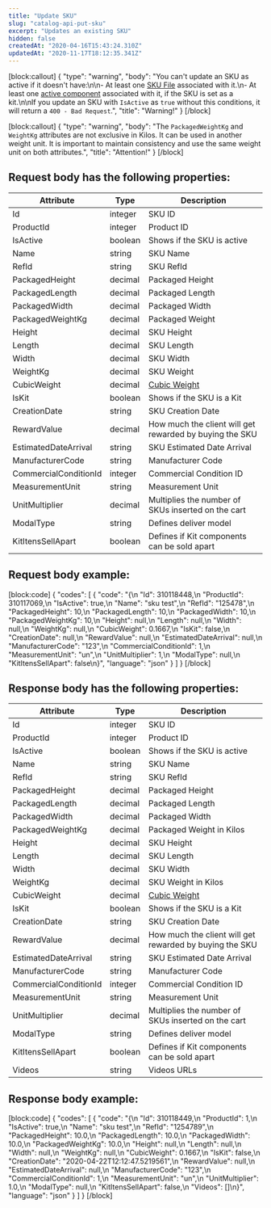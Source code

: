 ```yaml
---
title: "Update SKU"
slug: "catalog-api-put-sku"
excerpt: "Updates an existing SKU"
hidden: false
createdAt: "2020-04-16T15:43:24.310Z"
updatedAt: "2020-11-17T18:12:35.341Z"
---
```

[block:callout]
{
  "type": "warning",
  "body": "You can't update an SKU as active if it doesn't have:\n\n- At least one [SKU File](https://developers.vtex.com/vtex-developer-docs/reference/catalog-api-sku-file#catalog-api-post-sku-file) associated with it.\n- At least one [active component](https://developers.vtex.com/vtex-developer-docs/reference/catalog-api-sku-kit#catalog-api-post-sku-kit) associated with it, if the SKU is set as a kit.\n\nIf you update an SKU with `IsActive` as `true` without this conditions, it will return a `400 - Bad Request`.",
  "title": "Warning!"
}
[/block]

[block:callout]
{
  "type": "warning",
  "body": "The `PackagedWeightKg` and `WeightKg` attributes are not exclusive in Kilos. It can be used in another weight unit. It is important to maintain consistency and use the same weight unit on both attributes.",
  "title": "Attention!"
}
[/block]
## Request body has the following properties:

| Attribute                  | Type    | Description                                                                                         |
| -------------------------- | ------- | --------------------------------------------------------------------------------------------------- |
| Id                         | integer | SKU ID                                                                                              |
| ProductId                  | integer | Product ID                                                                                          |
| IsActive                   | boolean | Shows if the SKU is active                                                                          |
| Name                       | string  | SKU Name                                                                                            |
| RefId                      | string  | SKU RefId                                                                                           |
| PackagedHeight             | decimal | Packaged Height                                                                                 |
| PackagedLength             | decimal | Packaged Length                                                                                |
| PackagedWidth              | decimal | Packaged Width                                                                                    |
| PackagedWeightKg           | decimal | Packaged Weight                                                             |
| Height               | decimal | SKU Height                                                                                          |
| Length               | decimal | SKU Length                                                                                          |
| Width                      | decimal | SKU Width                                                                                           |
| WeightKg             | decimal | SKU Weight                                                                                 |
| CubicWeight                | decimal | [Cubic Weight](https://help.vtex.com/tutorial/understanding-the-cubic-weight-factor--tutorials_128) |
| IsKit                      | boolean | Shows if the SKU is a Kit                                                                           |
| CreationDate         | string  | SKU Creation Date                                                                                   |
| RewardValue                | decimal | How much the client will get rewarded by buying the SKU   |
| EstimatedDateArrival | string  | SKU Estimated Date Arrival                                                                   |
| ManufacturerCode           | string  | Manufacturer Code                                                                             |
| CommercialConditionId      | integer | Commercial Condition ID                                                                |
| MeasurementUnit            | string  | Measurement Unit                                                                                 |
| UnitMultiplier             | decimal | Multiplies the number of SKUs inserted on the cart                                |
| ModalType                  | string  | Defines deliver model                                                                               |
| KitItensSellApart          | boolean | Defines if Kit components can be sold apart                                        |

## Request body example:
[block:code]
{
  "codes": [
    {
      "code": "{\n    \"Id\": 310118448,\n   \"ProductId\": 310117069,\n   \"IsActive\": true,\n   \"Name\": \"sku test\",\n   \"RefId\": \"125478\",\n   \"PackagedHeight\": 10,\n   \"PackagedLength\": 10,\n   \"PackagedWidth\": 10,\n   \"PackagedWeightKg\": 10,\n   \"Height\": null,\n   \"Length\": null,\n   \"Width\": null,\n   \"WeightKg\": null,\n   \"CubicWeight\": 0.1667,\n   \"IsKit\": false,\n   \"CreationDate\": null,\n   \"RewardValue\": null,\n   \"EstimatedDateArrival\": null,\n   \"ManufacturerCode\": \"123\",\n   \"CommercialConditionId\": 1,\n   \"MeasurementUnit\": \"un\",\n   \"UnitMultiplier\": 1,\n   \"ModalType\": null,\n   \"KitItensSellApart\": false\n}",
      "language": "json"
    }
  ]
}
[/block]
## Response body has the following properties:

| Attribute                  | Type    | Description                                                                                         |
| -------------------------- | ------- | --------------------------------------------------------------------------------------------------- |
| Id                         | integer | SKU ID                                                                                              |
| ProductId                  | integer | Product ID                                                                                          |
| IsActive                   | boolean | Shows if the SKU is active                                                                          |
| Name                       | string  | SKU Name                                                                                            |
| RefId                      | string  | SKU RefId                                                                                           |
| PackagedHeight             | decimal | Packaged Height                                                                                  |
| PackagedLength             | decimal | Packaged Length                                                                                 |
| PackagedWidth              | decimal | Packaged Width                                                                                    |
| PackagedWeightKg           | decimal | Packaged Weight in Kilos                                                                 |
| Height               | decimal | SKU Height                                                                                          |
| Length               | decimal | SKU Length                                                                                          |
| Width                      | decimal | SKU Width                                                                                           |
| WeightKg             | decimal | SKU Weight in Kilos                                                                                 |
| CubicWeight                | decimal | [Cubic Weight](https://help.vtex.com/tutorial/understanding-the-cubic-weight-factor--tutorials_128) |
| IsKit                      | boolean | Shows if the SKU is a Kit                                                                           |
| CreationDate         | string  | SKU Creation Date                                                                                   |
| RewardValue                | decimal | How much the client will get rewarded by buying the SKU                |
| EstimatedDateArrival | string  | SKU Estimated Date Arrival                                                                      |
| ManufacturerCode           | string  | Manufacturer Code                                                                               |
| CommercialConditionId      | integer | Commercial Condition ID                                                                 |
| MeasurementUnit            | string  | Measurement Unit                                                                                  |
| UnitMultiplier             | decimal | Multiplies the number of SKUs inserted on the cart                               |
| ModalType                  | string  | Defines deliver model                                                                               |
| KitItensSellApart          | boolean | Defines if Kit components can be sold apart                                       |
| Videos                     | string  | Videos URLs                                                                                         |

## Response body example:
[block:code]
{
  "codes": [
    {
      "code": "{\n    \"Id\": 310118449,\n    \"ProductId\": 1,\n    \"IsActive\": true,\n    \"Name\": \"sku test\",\n    \"RefId\": \"1254789\",\n    \"PackagedHeight\": 10.0,\n    \"PackagedLength\": 10.0,\n    \"PackagedWidth\": 10.0,\n    \"PackagedWeightKg\": 10.0,\n    \"Height\": null,\n    \"Length\": null,\n    \"Width\": null,\n    \"WeightKg\": null,\n    \"CubicWeight\": 0.1667,\n    \"IsKit\": false,\n    \"CreationDate\": \"2020-04-22T12:12:47.5219561\",\n    \"RewardValue\": null,\n    \"EstimatedDateArrival\": null,\n    \"ManufacturerCode\": \"123\",\n    \"CommercialConditionId\": 1,\n    \"MeasurementUnit\": \"un\",\n    \"UnitMultiplier\": 1.0,\n    \"ModalType\": null,\n    \"KitItensSellApart\": false,\n    \"Videos\": []\n}",
      "language": "json"
    }
  ]
}
[/block]
